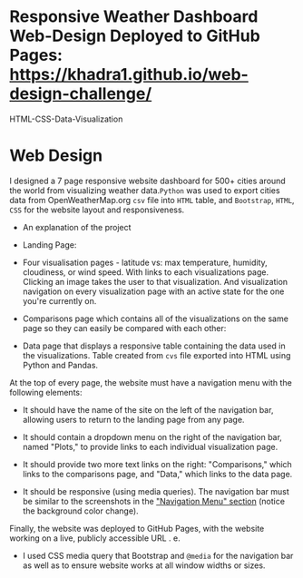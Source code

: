 # Responsive Weather Dashboard Web-Design Deployed to GitHub Pages: https://khadra1.github.io/web-design-challenge/
HTML-CSS-Data-Visualization



# Web Design
I designed a 7 page responsive website dashboard for 500+ cities around the world from visualizing weather data.`Python` was used to export cities data from OpenWeatherMap.org `csv` file into `HTML` table, and `Bootstrap`, `HTML`, `CSS` for the website layout and responsiveness.

* An explanation of the project

* Landing Page:

* Four visualisation pages - latitude vs: max temperature, humidity, cloudiness, or wind speed. With links to each visualizations page. Clicking an image takes the user to that visualization. And visualization navigation on every visualization page with an active state for the one you're currently on.

* Comparisons page which contains all of the visualizations on the same page so they can easily be compared with each other:

* Data page that displays a responsive table containing the data used in the visualizations. Table created from `cvs` file exported into HTML using Python and Pandas.

  

At the top of every page, the website must have a navigation menu with the following elements:

* It should have the name of the site on the left of the navigation bar, allowing users to return to the landing page from any page.

* It should contain a dropdown menu on the right of the navigation bar, named "Plots," to provide links to each individual visualization page.

* It should provide two more text links on the right: "Comparisons," which links to the comparisons page, and "Data," which links to the data page.

* It should be responsive (using media queries). The navigation bar must be similar to the screenshots in the ["Navigation Menu" section](#navigation-menu) (notice the background color change).

Finally, the website was deployed to GitHub Pages, with the website working on a live, publicly accessible URL .
e.


* I used CSS media query that Bootstrap and `@media` for the navigation bar as well as to ensure website works at all window widths or sizes.
